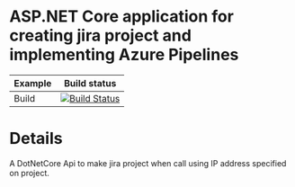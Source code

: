 # ASP.NET Core application for creating jira project and implementing Azure Pipelines

| Example | Build status |
|---------|--------------|
| Build | [![Build Status](https://dev.azure.com/Parth1Gohil0978/DotNetCorePOS/_apis/build/status/mdrijwan123.JiraDotnetCoreApi?branchName=master)](https://dev.azure.com/Parth1Gohil0978/DotNetCorePOS/_build/latest?definitionId=1&branchName=master)

# Details
A DotNetCore Api to make jira project when call using IP address specified on project.
